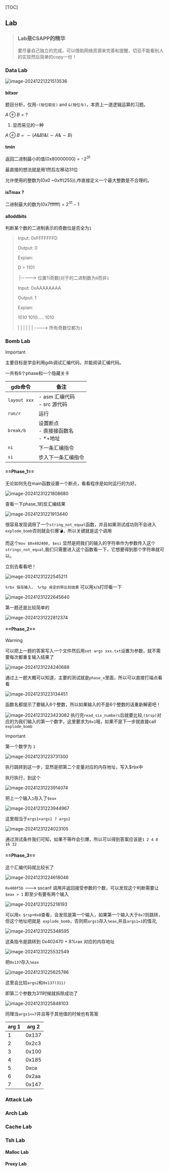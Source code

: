 [TOC]

## Lab

> ### Lab是CSAPP的精华
>
> 要尽量自己独立的完成，可以借助网络资源来完善和提醒，切忌不能看别人的实现然后简单的copy一份！

### Data Lab

![image-20241221221513536](assets/Datalab.png)

#### **bitxor**

题目分析，仅用`~(按位取反)` and `&(按位与)`，本质上一道逻辑运算的习题。

$A\oplus B=?$

1. 显而易见的一种

$A \oplus B = \sim (A \& B) \& (\sim A \& \sim B)$

#### tmin 

返回二进制最小的值(0x80000000) = $-2^{31}$ 

最直接的想法就是用1然后左移动31位

允许使用的整数为(0x0 ~0xff(255)),咋直接定义一个最大整数是不合理的。

#### isTmax ?

二进制最大的数为(0x7ffffff) = $2^{31} - 1$ 

#### alloddbits

判断某个数的二进制表示的奇数位是否全为`1`

> Input: 0xFFFFFFFD
>
> Output: 0
>
> Expian:
>
> D = 1101
>
> ​       |-----> 位置1(奇数)对于的二进制数为`0`而非`1`
>
> Input: 0xAAAAAAAA
>
> Output: 1
>
> Expian:
>
> 1010 1010 .... 1010
>
>  |  |  |  |         |  | ----> 所有奇数位都为`1`  



### Bomb Lab

> [!important]
>
> 主要目标是学会利用gdb调试汇编代码，并能阅读汇编代码。

一共有6个phase和一个隐藏关卡

| gdb命令      | 备注                                       |
| ------------ | ------------------------------------------ |
| `layout xxx` | - asm 汇编代码<br />- src 源代码           |
| `run/r`      | 运行                                       |
| `break/b`    | 设置断点<br />- 直接接函数名<br />- *+地址 |
| `ni`         | 下一条汇编指令                             |
| `si`         | 步入下一条汇编指令                         |

#### ==Phase_1==

无论如何先在main函数设置一个断点，看看程序是如何运行的为好。

![image-20241231221808680](assets/image-20241231221808680.png)

查看一下phase_1的反汇编结果

![image-20241231221913440](assets/image-20241231221913440.png)

很容易发现调用了一个`string_not_equal`函数，并且如果测试成功则不会进入`explode_bomb`否则就会引爆💣，所以关键就是这个调用

而这个`mov $0x402400, $esi` 显然是把我们的输入的字符串作为参数传入这个`strings_not_equal`,我们只需要进入这个函数看一下，它想要得到那个字符串就可以。

立刻去看看吧！

![image-20241231222545211](assets/image-20241231222545211.png)

`%rbx 保存输入， %rbp 肯定的带比较结果` 可以用x/s打印看一下

![image-20241231222645640](assets/image-20241231222645640.png)

第一题还是比较简单的

![image-20241231222812374](assets/image-20241231222812374.png)



#### ==Phase_2==

> [!warning]
>
> 可以把上一题的答案写入一个文件然后用`set args xxx.txt`设置为参数，就不需要每次都重复输入结果了

![image-20241231224240688](assets/image-20241231224240688.png)

通过上一题大概可以知道，主要的测试就是`phase_x`里面，所以可以直接打端点看看

![image-20241231223134451](assets/image-20241231223134451.png)

函数名都提示了要输入6个整数，所以如果输入的不是6个整数的话重新解密吧！

![image-20241231223423082](assets/image-20241231223423082.png) 执行完`read_six_numbers`后就要比较,`($rsp)`对应的为我们输入的第一个数字，这里要求为`0x1`哦，如果不是下一步就直接call `explode_bomb`

> [!important]
>
> 第一个数字为 `1`

![image-20241231223731300](assets/image-20241231223731300.png)

执行跳转到这一步，显然是把第二个变量对应的内存地址，写入$rbx中

执行执行，到这个

![image-20241231223914074](assets/image-20241231223914074.png)

把上一个输入`1`存入了`$eax`

![image-20241231223944967](assets/image-20241231223944967.png)

这里相当于`args1+args1 ? args2`

![image-20241231224023105](assets/image-20241231224023105.png)

通过测试条件我们可知，如果不等咋会引爆，所以可以得到答案应该是`1 2 4 8 16 32`



#### ==Phase_3==

这个汇编代码就比较长了

![image-20241231224618046](assets/image-20241231224618046.png)

`0x400f5b` ---> sscanf 调用并返回接受参数的个数，可以发现这个判断需要让`$eax > 1` 即至少有要有两个输入

![image-20241231225218193](assets/image-20241231225218193.png)

可以用`x $rsp+0x8`查看，会发现是第一个输入，如果第一个输入大于`0x7`则跳转，但这个地址吧就是` explode_bomb`，否则把`args1`存入`%eax`,并且`args1=1`的情况,

![image-20241231225348595](assets/image-20241231225348595.png)

这条指令是跳转到 0x402470 + 8%rax 对应的内存地址

![image-20241231225532549](assets/image-20241231225532549.png)

把`0x137`存入`%eax`

![image-20241231225625786](assets/image-20241231225625786.png)

这里会比较`args2`和`0x137(311)`

即第二个参数为311时候就拆除成功了

![image-20241231225848103](assets/image-20241231225848103.png)

同理当`args1<=7`并且等于其他值的时候也有答案

| arg 1 | arg 2 |
| ----- | ----- |
| 1     | 0x137 |
| 2     | 0x2c3 |
| 3     | 0x100 |
| 4     | 0x185 |
| 5     | 0xce  |
| 6     | 0x2aa |
| 7     | 0x147 |



### Attack Lab

### Arch Lab

### Cache Lab

### Tsh Lab

#### Malloc Lab

#### Proxy Lab

